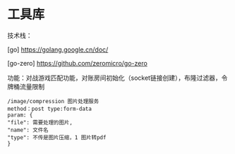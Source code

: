 # 工具库
技术栈：

[go] https://golang.google.cn/doc/

[go-zero] https://github.com/zeromicro/go-zero

功能：对战游戏匹配功能，对账房间初始化（socket链接创建），布隆过滤器，令牌桶流量限制

    /image/compression 图片处理服务
    method：post type:form-data
    param: {
    "file": 需要处理的图片,
    "name": 文件名
    "type": 不传是图片压缩，1 图片转pdf
    }


